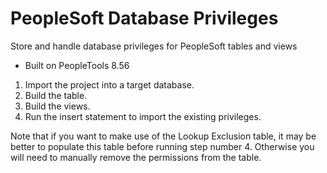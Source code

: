 # PeopleSoft Database Privileges
Store and handle database privileges for PeopleSoft tables and views
* Built on PeopleTools 8.56

1. Import the project into a target database.
2. Build the table.
3. Build the views.
4. Run the insert statement to import the existing privileges.

Note that if you want to make use of the Lookup Exclusion table, it may be better to populate this table before running step number 4. Otherwise you will need to manually remove the permissions from the table.
